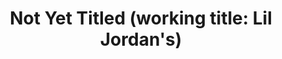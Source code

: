 ---
ee_id: '2219'
site: '1'
type: '2'
long_id: 2012-080 Not Yet Titled  Lil Jordan's
url: 2012-080-lil-jordans
title: 'Not Yet Titled (working title: Lil Jordan''s)'
year: '2012'
medium: 'Baby Air Jordans, shoe rack. '
commission:
add_credit:
dims: 'Variable. '
pitch: "​..."
ps:
live_url:
related:
youtube:
imgs: air-jordans-2012-080-detail-database-ih.jpg,air-jordans-2012-080-full-database-ih.jpg
subheading:
year2: '2012'
download:
add_credits:
related_code:
layout: things-i-made
---